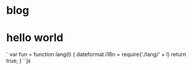 # blog
# hello world
`
var fun = function lang(l) {
  dateformat.i18n = require('./lang/' + l)
  return true;
}
``js

